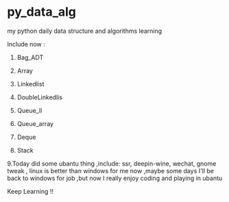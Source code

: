 # py_data_alg
my python daily data structure and algorithms learning 

Include now :

1. Bag_ADT	

2. Array

3. Linkedlist
	
4. DoubleLinkedlis

5. Queue_ll

6. Queue_array

7. Deque

8. Stack

9.Today did some ubantu thing ,include: ssr, deepin-wine, wechat, gnome tweak , linux is better than windows for me now ,maybe some days I'll be back to windows for job ,but now I really enjoy coding and playing in ubantu


Keep Learning !!
